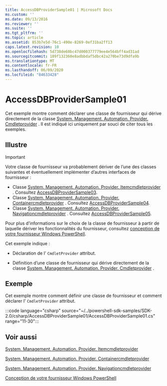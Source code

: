 ```yaml
---
title: AccessDBProviderSample01 | Microsoft Docs
ms.custom: ''
ms.date: 09/13/2016
ms.reviewer: ''
ms.suite: ''
ms.tgt_pltfrm: ''
ms.topic: article
ms.assetid: 853b7e5d-76c1-490e-8269-0ef31ba2ff13
caps.latest.revision: 10
ms.openlocfilehash: 5d738de60bc47d000377779ee4e564bff4ad31ad
ms.sourcegitcommit: 109f132360e8adbbdaf5dbc42a270be73d9dfa9b
ms.translationtype: MT
ms.contentlocale: fr-FR
ms.lasthandoff: 06/09/2020
ms.locfileid: "84633428"
---
```

# <a name="accessdbprovidersample01"></a>AccessDBProviderSample01

Cet exemple montre comment déclarer une classe de fournisseur qui dérive directement de la classe [System. Management. Automation. Provider. Cmdletprovider](/dotnet/api/System.Management.Automation.Provider.CmdletProvider) . Il est indiqué ici uniquement par souci de citer tous les exemples.

## <a name="demonstrates"></a>Illustre

> [!IMPORTANT]
> Votre classe de fournisseur va probablement dériver de l’une des classes suivantes et éventuellement implémenter d’autres interfaces de fournisseur :
>
> - Classe [System. Management. Automation. Provider. Itemcmdletprovider](/dotnet/api/System.Management.Automation.Provider.ItemCmdletProvider) . Consultez [AccessDBProviderSample03](./accessdbprovidersample03.md).
> - Classe [System. Management. Automation. Provider. Containercmdletprovider](/dotnet/api/System.Management.Automation.Provider.ContainerCmdletProvider) . Consultez [AccessDBProviderSample04](./accessdbprovidersample04.md).
> - Classe [System. Management. Automation. Provider. Navigationcmdletprovider](/dotnet/api/System.Management.Automation.Provider.NavigationCmdletProvider) . Consultez [AccessDBProviderSample05](./accessdbprovidersample05.md).
>
> Pour plus d’informations sur le choix de la classe de fournisseur à partir de laquelle dériver les fonctionnalités du fournisseur, consultez [conception de votre fournisseur Windows PowerShell](./provider-types.md).

Cet exemple indique :

- Déclaration de l' `CmdletProvider` attribut.

- Définition d’une classe de fournisseur qui dérive directement de la classe [System. Management. Automation. Provider. Cmdletprovider](/dotnet/api/System.Management.Automation.Provider.CmdletProvider) .

## <a name="example"></a>Exemple

Cet exemple montre comment définir une classe de fournisseur et comment déclarer l' `CmdletProvider` attribut.

:::code language="csharp" source="~/../powershell-sdk-samples/SDK-2.0/csharp/AccessDBProviderSample01/AccessDBProviderSample01.cs" range="11-30":::

## <a name="see-also"></a>Voir aussi

[System. Management. Automation. Provider. Itemcmdletprovider](/dotnet/api/System.Management.Automation.Provider.ItemCmdletProvider)

[System. Management. Automation. Provider. Containercmdletprovider](/dotnet/api/System.Management.Automation.Provider.ContainerCmdletProvider)

[System. Management. Automation. Provider. Navigationcmdletprovider](/dotnet/api/System.Management.Automation.Provider.NavigationCmdletProvider)

[Conception de votre fournisseur Windows PowerShell](./provider-types.md)
